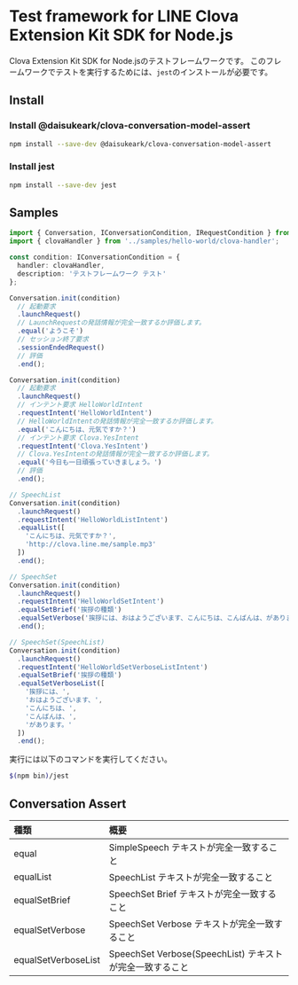 # Test framework for LINE Clova Extension Kit SDK for Node.js

Clova Extension Kit SDK for Node.jsのテストフレームワークです。
このフレームワークでテストを実行するためには、`jest`のインストールが必要です。

## Install

### Install @daisukeark/clova-conversation-model-assert

```bash
npm install --save-dev @daisukeark/clova-conversation-model-assert
```

### Install jest

```bash
npm install --save-dev jest
```

## Samples

```typescript
import { Conversation, IConversationCondition, IRequestCondition } from '@daisukeark/clova-conversation-model-assert';
import { clovaHandler } from '../samples/hello-world/clova-handler';

const condition: IConversationCondition = {
  handler: clovaHandler,
  description: 'テストフレームワーク テスト'
};

Conversation.init(condition)
  // 起動要求
  .launchRequest()
  // LaunchRequestの発話情報が完全一致するか評価します。
  .equal('ようこそ')
  // セッション終了要求
  .sessionEndedRequest()
  // 評価
  .end();

Conversation.init(condition)
  // 起動要求
  .launchRequest()
  // インテント要求 HelloWorldIntent
  .requestIntent('HelloWorldIntent')
  // HelloWorldIntentの発話情報が完全一致するか評価します。
  .equal('こんにちは、元気ですか？')
  // インテント要求 Clova.YesIntent
  .requestIntent('Clova.YesIntent')
  // Clova.YesIntentの発話情報が完全一致するか評価します。
  .equal('今日も一日頑張っていきましょう。')
  // 評価
  .end();

// SpeechList
Conversation.init(condition)
  .launchRequest()
  .requestIntent('HelloWorldListIntent')
  .equalList([
    'こんにちは、元気ですか？',
    'http://clova.line.me/sample.mp3'
  ])
  .end();

// SpeechSet
Conversation.init(condition)
  .launchRequest()
  .requestIntent('HelloWorldSetIntent')
  .equalSetBrief('挨拶の種類')
  .equalSetVerbose('挨拶には、おはようございます、こんにちは、こんばんは、があります。')
  .end();

// SpeechSet(SpeechList)
Conversation.init(condition)
  .launchRequest()
  .requestIntent('HelloWorldSetVerboseListIntent')
  .equalSetBrief('挨拶の種類')
  .equalSetVerboseList([
    '挨拶には、',
    'おはようございます、',
    'こんにちは、',
    'こんばんは、',
    'があります。'
  ])
  .end();
```

実行には以下のコマンドを実行してください。

```bash
$(npm bin)/jest
```

## Conversation Assert

種類 | 概要 |
:-- | :-- |
equal | SimpleSpeech テキストが完全一致すること |
equalList | SpeechList テキストが完全一致すること |
equalSetBrief | SpeechSet Brief テキストが完全一致すること |
equalSetVerbose | SpeechSet Verbose テキストが完全一致すること |
equalSetVerboseList | SpeechSet Verbose(SpeechList) テキストが完全一致すること |
